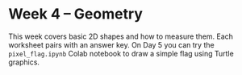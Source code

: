 # Week 4 – Geometry

This week covers basic 2D shapes and how to measure them. Each worksheet pairs with an answer key. On Day 5 you can try the `pixel_flag.ipynb` Colab notebook to draw a simple flag using Turtle graphics.
